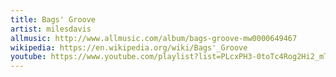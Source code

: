 ```yaml
---
title: Bags' Groove
artist: milesdavis
allmusic: http://www.allmusic.com/album/bags-groove-mw0000649467
wikipedia: https://en.wikipedia.org/wiki/Bags'_Groove
youtube: https://www.youtube.com/playlist?list=PLcxPH3-0toTc4Rog2Hi2_mTz0KixbJurL
---
```

